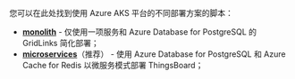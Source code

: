 您可以在此处找到使用 Azure AKS 平台的不同部署方案的脚本：

- [**monolith**](/docs/user-guide/install/{{docsPrefix}}cluster/azure-monolith-setup/) - 仅使用一项服务和 Azure Database for PostgreSQL 的 GridLinks 简化部署；
- [**microservices**](/docs/user-guide/install/{{docsPrefix}}cluster/azure-microservices-setup/)（推荐） - 使用 Azure Database for PostgreSQL 和 Azure Cache for Redis 以微服务模式部署 ThingsBoard；